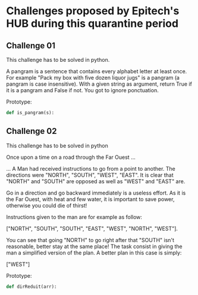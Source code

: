 # Challenges proposed by Epitech's HUB during this quarantine period

## Challenge 01

This challenge has to be solved in python.

A pangram is a sentence that contains every alphabet letter at least once. For example "Pack my box with five dozen liquor jugs" is a pangram (a pangram is case insensitive).
With a given string as argument, return True if it is a pangram and False if not. You got to ignore ponctuation.

Prototype:

```python
def is_pangram(s):
```

## Challenge 02

This challenge has to be solved in python

Once upon a time on a road through the Far Ouest ...

... A Man had received instructions to go from a point to another. The directions were "NORTH", "SOUTH", "WEST", "EAST". It is clear that "NORTH" and "SOUTH" are opposed as well as "WEST" and "EAST" are.

Go in a direction and go backward immediately is a useless effort. As it is the Far Ouest, with heat and few water, it is important to save power, otherwise you could die of thirst!

Instructions given to the man are for example as follow:

["NORTH", "SOUTH", "SOUTH", "EAST", "WEST", "NORTH", "WEST"].

You can see that going "NORTH" to go right after that "SOUTH" isn't reasonable, better stay at the same place!
The task consist in giving the man a simplified version of the plan. A better plan in this case is simply:

["WEST"]

Prototype:
```python
def dirReduit(arr):
```
